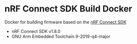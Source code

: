 # nRF Connect SDK Build Docker

Docker for building firmware based on the [nRF Connect SDK](https://www.nordicsemi.com/Products/Development-software/nRF-Connect-SDK) 


* nRF Connect SDK v1.8.0
* GNU Arm Embedded Toolchain 9-2019-q4-major



